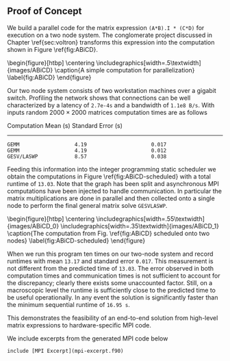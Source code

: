 
Proof of Concept
----------------

We build a parallel code for the matrix expression `(A*B).I * (C*D)` for execution on a two node system.  The conglomerate project discussed in Chapter \ref{sec:voltron} transforms this expression into the computation shown in Figure \ref{fig:ABiCD}.

\begin{figure}[htbp]
\centering
\includegraphics[width=.5\textwidth]{images/ABiCD}
\caption{A simple computation for parallelization}
\label{fig:ABiCD}
\end{figure}

Our two node system consists of two workstation machines over a gigabit switch.  Profiling the network shows that connections can be well characterized by a latency of `2.7e-4s` and a bandwidth of `1.1e8 B/s`.  With inputs random $2000 \times 2000$ matrices computation times are as follows

   Computation        Mean (s)        Standard Error (s)
-----------------   ----------      --------------------
    GEMM                  4.19                     0.017 
    GEMM                  4.19                     0.012
    GESV/LASWP            8.57                     0.038

Feeding this information into the integer programming static scheduler we obtain the computations in Figure \ref{fig:ABiCD-scheduled} with a total runtime of `13.03`.  Note that the graph has been split and asynchronous MPI computations have been injected to handle communication.  In particular the matrix multiplications are done in parallel and then collected onto a single node to perform the final general matrix solve `GESVLASWP`.

\begin{figure}[htbp]
\centering
\includegraphics[width=.55\textwidth]{images/ABiCD_0}
\includegraphics[width=.35\textwidth]{images/ABiCD_1}
\caption{The computation from Fig. \ref{fig:ABiCD} scheduled onto two nodes}
\label{fig:ABiCD-scheduled}
\end{figure}

When we run this program ten times on our two-node system and record runtimes with mean `13.17` and standard error `0.017`.  This measurement is not different from the predicted time of `13.03`.  The error observed in both computation times and communication times is not sufficient to account for the discrepancy; clearly there exists some unaccounted factor.  Still, on a macroscopic level the runtime is sufficiently close to the predicted time to be useful operationally.  In any event the solution is significantly faster than the minimum sequential runtime of `16.95 s`.

This demonstrates the feasibility of an end-to-end solution from high-level matrix expressions to hardware-specific MPI code.

We include excerpts from the generated MPI code below

~~~~~~~~~~~~Fortran
include [MPI Excerpt](mpi-excerpt.f90)
~~~~~~~~~~~~
